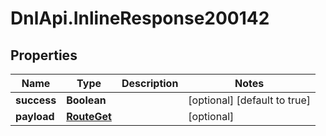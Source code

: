 # DnlApi.InlineResponse200142

## Properties
Name | Type | Description | Notes
------------ | ------------- | ------------- | -------------
**success** | **Boolean** |  | [optional] [default to true]
**payload** | [**RouteGet**](RouteGet.md) |  | [optional] 


